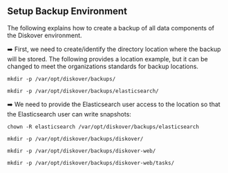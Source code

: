 ## Setup Backup Environment

The following explains how to create a backup of all data components of the Diskover environment. 

➡️ First, we need to create/identify the directory location where the backup will be stored. The following provides a location example, but it can be changed to meet the organizations standards for backup locations.
```
mkdir -p /var/opt/diskover/backups/
```
```
mkdir -p /var/opt/diskover/backups/elasticsearch/
```

➡️ We need to provide the Elasticsearch user access to the location so that the Elasticsearch user can write snapshots:
```
chown -R elasticsearch /var/opt/diskover/backups/elasticsearch
```
```
mkdir -p /var/opt/diskover/backups/diskover/
```
```
mkdir -p /var/opt/diskover/backups/diskover-web/
```
```
mkdir -p /var/opt/diskover/backups/diskover-web/tasks/
```
